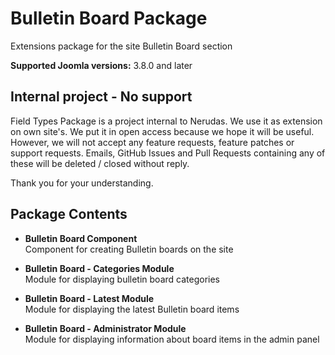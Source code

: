 # Bulletin Board Package
Extensions package for the site Bulletin Board section

**Supported Joomla versions:** 3.8.0 and later  


## Internal project - No support
Field Types Package is a project internal to Nerudas. We use it as extension on own site's. We put it in open access because we hope it will be useful. However, we will not accept any feature requests, feature patches or support requests. Emails, GitHub Issues and Pull Requests containing any of these will be deleted / closed without reply.

Thank you for your understanding.


## Package Contents
* **Bulletin Board Component**  
Component for creating Bulletin boards on the site

* **Bulletin Board - Categories Module**  
Module for displaying bulletin board categories

* **Bulletin Board - Latest Module**  
Module for displaying the latest Bulletin board items

* **Bulletin Board - Administrator Module**  
Module for displaying information about board items in the admin panel